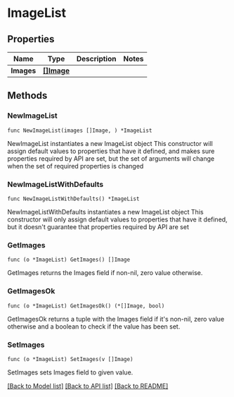 # ImageList

## Properties

Name | Type | Description | Notes
------------ | ------------- | ------------- | -------------
**Images** | [**[]Image**](Image.md) |  | 

## Methods

### NewImageList

`func NewImageList(images []Image, ) *ImageList`

NewImageList instantiates a new ImageList object
This constructor will assign default values to properties that have it defined,
and makes sure properties required by API are set, but the set of arguments
will change when the set of required properties is changed

### NewImageListWithDefaults

`func NewImageListWithDefaults() *ImageList`

NewImageListWithDefaults instantiates a new ImageList object
This constructor will only assign default values to properties that have it defined,
but it doesn't guarantee that properties required by API are set

### GetImages

`func (o *ImageList) GetImages() []Image`

GetImages returns the Images field if non-nil, zero value otherwise.

### GetImagesOk

`func (o *ImageList) GetImagesOk() (*[]Image, bool)`

GetImagesOk returns a tuple with the Images field if it's non-nil, zero value otherwise
and a boolean to check if the value has been set.

### SetImages

`func (o *ImageList) SetImages(v []Image)`

SetImages sets Images field to given value.



[[Back to Model list]](../README.md#documentation-for-models) [[Back to API list]](../README.md#documentation-for-api-endpoints) [[Back to README]](../README.md)


